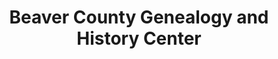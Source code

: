 ---
layout: repo
title: "Beaver County Genealogy and History Center"
id: 13520
permalink: repos/13520/
---
